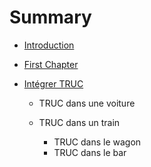 # Summary

* [Introduction](README.md)
* [First Chapter](chapter1.md)
* [Intégrer TRUC](https://www.gitbook.com/book/kerphi/documentation-de-test/edit#)

  * TRUC dans une voiture

  * TRUC dans un train

    * TRUC dans le wagon
    * TRUC dans le bar



